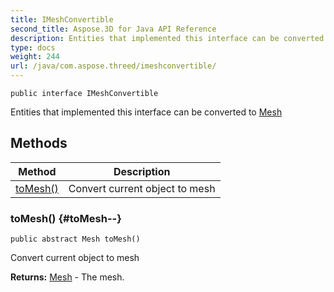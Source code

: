 ```yaml
---
title: IMeshConvertible
second_title: Aspose.3D for Java API Reference
description: Entities that implemented this interface can be converted to
type: docs
weight: 244
url: /java/com.aspose.threed/imeshconvertible/
---
```

```
public interface IMeshConvertible
```

Entities that implemented this interface can be converted to [Mesh](../../com.aspose.threed/mesh)
## Methods

| Method | Description |
| --- | --- |
| [toMesh()](#toMesh--) | Convert current object to mesh |
### toMesh() {#toMesh--}
```
public abstract Mesh toMesh()
```


Convert current object to mesh

**Returns:**
[Mesh](../../com.aspose.threed/mesh) - The mesh.
